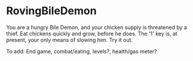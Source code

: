 # RovingBileDemon

You are a hungry Bile Demon, and your chicken supply is threatened by a thief.
Eat chickens quickly and grow, before he does.
The '1' key is, at present, your only means of slowing him. Try it out.

To add: End game, combat/eating, levels?, health/gas meter?
